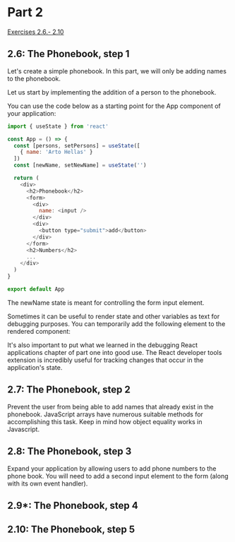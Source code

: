 # Part 2

[Exercises 2.6.- 2.10](https://fullstackopen.com/en/part2/forms#exercises-2-6-2-10)

## 2.6: The Phonebook, step 1

Let's create a simple phonebook. In this part, we will only be adding names to the phonebook.

Let us start by implementing the addition of a person to the phonebook.

You can use the code below as a starting point for the App component of your application:

```javascript
import { useState } from 'react'

const App = () => {
  const [persons, setPersons] = useState([
    { name: 'Arto Hellas' }
  ]) 
  const [newName, setNewName] = useState('')

  return (
    <div>
      <h2>Phonebook</h2>
      <form>
        <div>
          name: <input />
        </div>
        <div>
          <button type="submit">add</button>
        </div>
      </form>
      <h2>Numbers</h2>
      ...
    </div>
  )
}

export default App
```

The newName state is meant for controlling the form input element.

Sometimes it can be useful to render state and other variables as text for debugging purposes. You can temporarily add the following element to the rendered component:

It's also important to put what we learned in the debugging React applications chapter of part one into good use. The React developer tools extension is incredibly useful for tracking changes that occur in the application's state.

## 2.7: The Phonebook, step 2

Prevent the user from being able to add names that already exist in the phonebook. JavaScript arrays have numerous suitable methods for accomplishing this task. Keep in mind how object equality works in Javascript.

## 2.8: The Phonebook, step 3

Expand your application by allowing users to add phone numbers to the phone book. You will need to add a second input element to the form (along with its own event handler).

## 2.9*: The Phonebook, step 4

## 2.10: The Phonebook, step 5